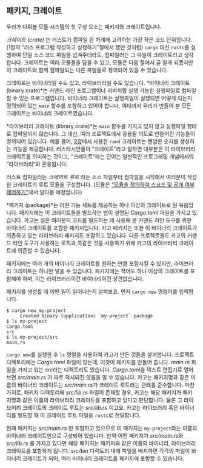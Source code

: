 ## 패키지, 크레이트

우리가 다뤄볼 모듈 시스템의 첫 구성 요소는 패키지와 크레이트입니다.

*크레이트 (crate)* 는 러스트가 컴파일 한 차례에 고려하는 가장 작은
코드 단위입니다. (1장의 “러스 프로그램 작성하고 실행하기”절에서 했던
것처럼) `cargo` 대신 `rustc`를 실행하여 단일 소스 코드 파일을
넘겨주더라도, 컴파일러는 그 파일이 크레이트라고 생각합니다. 크레이트는
여러 모듈들을 담을 수 있고, 모듈은 다음 절에서 곧 알게 되겠지만
이 크레이트와 함께 컴파일되는 다른 파일들로 정의되어 있을 수 있습니다.

크레이트는 바이너리일 수도 있고, 라이브러리일 수도 있습니다.
*바이너리 크레이트 (binary crate)*는 커맨드 라인 프로그램이나 서버처럼
실행 가능한 실행파일로 컴파일할 수 있는 프로그램입니다. 바이너리 크레이트는
실행파일이 실행되면 어떻게 되는지 정의되어 있는 `main` 함수를 포함하고 있어야
합니다. 여태까지 우리가 만들어 본 모든 크레이트는 바이너리 크레이트였습니다.

*라이브러리 크레이트 (library crate)*는 `main` 함수를 가지고 있지 않고
실행파일 형태로 컴파일되지 않습니다. 그 대신, 여러 프로젝트에서 공용될
의도로 만들어진 기능들이 정의되어 있습니다. 예를 들어, [2장][rand]<!-- ignore -->에서
사용한 `rand` 크레이트는 랜덤한 숫자를 생성하는 기능을 제공합니다.
러스타시안들이 “크레이트”라고 말하면 대부분은 이 라이브러리 크레이트를 의미하는 것이고,
“크레이트”라는 단어는 일반적인 프로그래밍 개념에서의 “라이브러리”와 혼용됩니다.

러스트 컴파일러는 *크레이트 루트* 라는 소스 파일부터 컴파일을 시작해서
여러분이 작성한 크레이트의 루트 모듈을 구성합니다.
(모듈은 ["모듈을 정의하여 스코프 및 공개 여부 제어하기"][modules]에서 알아볼
예정입니다)

*패키지 (package)*는 어떤 기능 세트를 제공하는 하나 이상의 크레이트로 된
묶음입니다. 패키지에는 이 크레이트들을 빌드하는 법이 설명된 *Cargo.toml* 파일을
가지고 있습니다. 카고는 실은 여러분의 코드를 빌드하는 데 사용해 온 커맨드 라인
도구를 위한 바이너리 크레이트를 포함한 패키지입니다. 카고 패키지는 또한 이
바이너리 크레이트가 의존하고 있는 라이브러리 패키지도 포함하고 있습니다.
다른 프로젝트들도 카고의 커맨드 라인 도구가 사용하는 로직과 똑같은 것을 사용하기
위해 카고의 라이브러리 크레이트에 의존할 수 있습니다.

패키지에는 여러 개의 바이너리 크레이트를 원하는 만큼 포함시킬 수 있지만,
라이브러리 크레이트는 하나만 넣을 수 있습니다. 패키지에는 적어도 하나 이상의
크레이트를 포함해야 하며, 이는 라이브러리이건 바이너리이건 상관없습니다.

패키지를 생성할 때 어떤 일이 일어나는지 살펴보죠.
먼저 `cargo new` 명령어를 입력합니다.

```console
$ cargo new my-project
     Created binary (application) `my-project` package
$ ls my-project
Cargo.toml
src
$ ls my-project/src
main.rs
```

`cargo new`를 실행한 후 `ls` 명렬을 사용하여 카고가 만든 것들을 살펴봅니다.
프로젝트 디렉토리에는 *Cargo.toml* 파일이 있는데, 이것이 패키지를 만들어 줍니다.
*main.rs* 파일을 가지고 있는 *src*라는 디렉토리도 있습니다. *Cargo.toml*을
텍스트 편집기로 열어보면 *src/main.rs* 가 따로 적시되진 않음을 알 수 있습니다.
카고는 패키지명과 같은 이름의 바이너리 크레이트는 *src/main.rs*가 크레이트 루트라는
관례를 준수합니다. 마찬가지로, 패키지 디렉토리에 *src/lib.rs* 파일이 존재할 경우,
카고는 해당 패키지가 패키지명과 같은 이름의 라이브러리 크레이트를 포함하고 있다고 판단합니다.
물론 그 라이브러리 크레이트의 크레이트 루트는 *src/lib.rs* 이고요. 카고는
라이브러리 혹은 바이너리를 빌드할 때 이 크레이트 루트 파일을 `rustc`로 전달합니다.

현재 패키지는 *src/main.rs* 만 포함하고 있으므로 이 패키지는 `my-project`라는
이름의 바이너리 크레이트만으로 구성되어 있습니다. 만약 어떤 패키지가 *src/main.rs*와
*src/lib.rs* 를 가지고 있다면 해당 패키지는 패키지와 같은 이름의 바이너리,
라이브러리 크레이트를 포함하게 됩니다. *src/bin* 디렉토리 내에 파일을 배치하면
각각의 파일이 바이너리 크레이트가 되어, 여러 바이너리 크레이트를 패키지에 포함할 수 있습니다.

[modules]: ch07-02-defining-modules-to-control-scope-and-privacy.html
[rand]: ch02-00-guessing-game-tutorial.html#임의의-숫자를-생성하기
